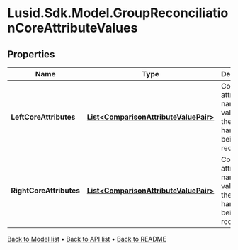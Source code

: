 # Lusid.Sdk.Model.GroupReconciliationCoreAttributeValues

## Properties

Name | Type | Description | Notes
------------ | ------------- | ------------- | -------------
**LeftCoreAttributes** | [**List&lt;ComparisonAttributeValuePair&gt;**](ComparisonAttributeValuePair.md) | Core attribute names and values for the left hand entity being reconciled. | 
**RightCoreAttributes** | [**List&lt;ComparisonAttributeValuePair&gt;**](ComparisonAttributeValuePair.md) | Core attribute names and values for the right hand entity being reconciled. | 

[Back to Model list](../README.md#documentation-for-models) &#8226; [Back to API list](../README.md#documentation-for-api-endpoints) &#8226; [Back to README](../README.md)

